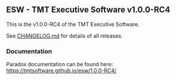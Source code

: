 ## ESW - TMT Executive Software v1.0.0-RC4

This is the v1.0.0-RC4 of the TMT Executive Software.

See [CHANGELOG.md](CHANGELOG.md) for details of all releases.

### Documentation

Paradox documentation can be found here: https://tmtsoftware.github.io/esw/1.0.0-RC4/
